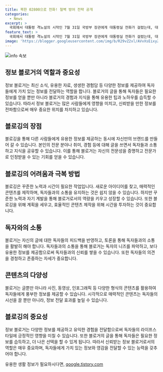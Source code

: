 ```yaml
---
title: 북한 02800으로 전화! 철벽 방어 전략 공개
categories:
  - News
excerpt: >
  국회에서 대통령 격노설의 시작인 7월 31일 국방부 장관에게 대통령실 전화가 걸렸는데, 대통령실은 번호는 기밀이라며 공개를 거부했다. 그 후 야당 의원들은 이 전화로 외압 의혹이 시작되었다고 주장하며, 대통령실 직원들의 명함에 적힌 전화번호가 공개된 것에 대한 지적이 나왔다. 대통령 비서실장은 디올백 수령 관련 사항과 관련하여 현장 시찰을 거부하며 보안 구역이라고 말했다. 이 전 장관은 전화한 사람과 통화 내용을 밝히지 않고 있고, MBC조사 중에도 답을 받지 못했다.
feature_text: >
  국회에서 대통령 격노설의 시작인 7월 31일 국방부 장관에게 대통령실 전화가 걸렸는데, 대통령실은 번호는 기밀이라며 공개를 거부했다. 그 후 야당 의원들은 이 전화로 외압 의혹이 시작되었다고 주장하며, 대통령실 직원들의 명함에 적힌 전화번호가 공개된 것에 대한 지적이 나왔다. 대통령 비서실장은 디올백 수령 관련 사항과 관련하여 현장 시찰을 거부하며 보안 구역이라고 말했다. 이 전 장관은 전화한 사람과 통화 내용을 밝히지 않고 있고, MBC조사 중에도 답을 받지 못했다.
image: 'https://blogger.googleusercontent.com/img/b/R29vZ2xl/AVvXsEixyZcFfHzMRdzZMjFBmAUKJYCLCGyLL1o632UiGVXcaFdKo_bkvkuCioo0uUKlGfBVcT3P84aROyZIXSBEx3Aw5nCQ3pTgDom1WDC4m8eifvWiAmWEEVb4x6G_l8C0QH225ldMjyaFvpxGEBGNO37VmDTDMHGhJPq73UglMfDca1-0aw/s1600/blogspot.png'
---
```


<p><img src="https://blogger.googleusercontent.com/img/b/R29vZ2xl/AVvXsEixyZcFfHzMRdzZMjFBmAUKJYCLCGyLL1o632UiGVXcaFdKo_bkvkuCioo0uUKlGfBVcT3P84aROyZIXSBEx3Aw5nCQ3pTgDom1WDC4m8eifvWiAmWEEVb4x6G_l8C0QH225ldMjyaFvpxGEBGNO37VmDTDMHGhJPq73UglMfDca1-0aw/s1600/blogspot.png" alt="info 속보" /></p>

<h2 data-ke-size="size26">정보 블로거의 역할과 중요성</h2>

<p data-ke-size="size16">정보 블로거는 최신 소식, 유용한 자료, 생생한 경험담 등 다양한 정보를 제공하여 독자들에게 가치 있는 정보를 전달하는 역할을 합니다. 블로거의 글을 통해 독자들은 필요한 정보를 얻을 뿐만 아니라 블로거의 경험과 지식을 통해 유용한 팁과 노하우를 습득할 수 있습니다. 따라서 정보 블로거는 많은 사람들에게 영향을 미치고, 신뢰받을 만한 정보를 전파함으로써 매우 중요한 위치를 차지하고 있습니다.</p>

<h2 data-ke-size="size26">블로깅의 장점</h2>

<p data-ke-size="size16">블로깅을 통해 다른 사람들에게 유용한 정보를 제공하는 동시에 자신만의 브랜드를 만들어 갈 수 있습니다. 본인의 전문 분야나 취미, 경험 등에 대해 글을 쓰면서 독자들과 소통하고 지식을 공유할 수 있습니다. 이를 통해 블로거는 자신의 전문성을 증명하고 전문가로 인정받을 수 있는 기회를 얻을 수 있습니다.</p>

<h2 data-ke-size="size26">블로깅의 어려움과 극복 방법</h2>

<p data-ke-size="size16">블로깅은 꾸준한 노력과 시간이 필요한 작업입니다. 새로운 아이디어를 찾고, 매력적인 콘텐츠를 제작하며, 독자들과의 소통을 유지하는 것은 쉽지 않을 수 있습니다. 하지만 꾸준한 노력과 자기 계발을 통해 블로거로서의 역량을 키우고 성장할 수 있습니다. 또한 블로깅을 위해 계획을 세우고, 효율적인 콘텐츠 제작을 위해 시간을 투자하는 것이 중요합니다.</p>

<h2 data-ke-size="size26">독자와의 소통</h2>

<p data-ke-size="size16">블로거는 자신의 글에 대한 독자들의 피드백을 반영하고, 토론을 통해 독자들과의 소통을 활발히 해야 합니다. 독자들과의 소통을 통해 블로거는 독자의 니즈를 파악하고, 보다 유용한 정보를 제공함으로써 독자들과의 신뢰를 쌓을 수 있습니다. 또한 독자들의 의견을 경청하고 존중하는 자세가 중요합니다.</p>

<h2 data-ke-size="size26">콘텐츠의 다양성</h2>

<p data-ke-size="size16">블로거는 글뿐만 아니라 사진, 동영상, 인포그래픽 등 다양한 형식의 콘텐츠를 활용하여 독자들에게 풍부한 정보를 제공할 수 있습니다. 시각적으로 매력적인 콘텐츠는 독자들의 시선을 끌 뿐만 아니라, 정보 전달 효과를 높일 수 있습니다.</p>

<h2 data-ke-size="size26">블로깅의 중요성</h2>

<p data-ke-size="size16">정보 블로거는 다양한 정보를 제공하고 유익한 경험을 전달함으로써 독자들의 라이프스타일에 긍정적인 영향을 미칠 수 있습니다. 또한 블로거의 글을 통해 독자들은 필요한 정보를 습득하고, 더 나은 선택을 할 수 있게 됩니다. 따라서 신뢰받는 정보 블로거로서의 역할은 매우 중요하며, 독자들에게 가치 있는 정보와 영감을 전달할 수 있는 능력을 갖추어야 합니다.</p>
유용한 생활 정보가 필요하시다면, <a href="https://qoogle.tistory.com" rel="dofollow">qoogle.tistory.com</a>



